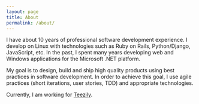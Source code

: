 ```yaml
---
layout: page
title: About
permalink: /about/
---
```


I have about 10 years of professional software development experience. I develop on Linux with technologies such as Ruby on Rails, Python/Django, JavaScript, etc. In the past, I spent many years developing web and Windows applications for the Microsoft .NET platform.

My goal is to design, build and ship high quality products using best practices in software development. In order to achieve this goal, I use agile practices (short iterations, user stories, TDD) and appropriate technologies.

Currently, I am working for [Teezily](https://teezily.com). 
